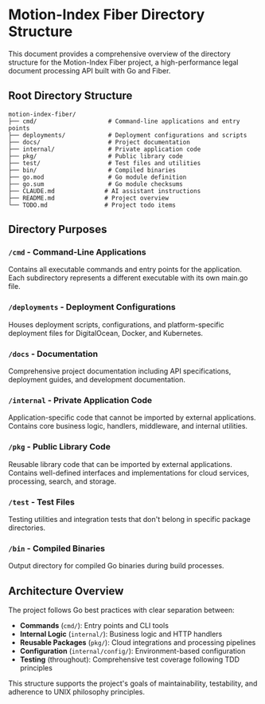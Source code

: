 # Motion-Index Fiber Directory Structure

This document provides a comprehensive overview of the directory structure for the Motion-Index Fiber project, a high-performance legal document processing API built with Go and Fiber.

## Root Directory Structure

```
motion-index-fiber/
├── cmd/                    # Command-line applications and entry points
├── deployments/            # Deployment configurations and scripts
├── docs/                   # Project documentation
├── internal/               # Private application code
├── pkg/                    # Public library code
├── test/                   # Test files and utilities
├── bin/                    # Compiled binaries
├── go.mod                  # Go module definition
├── go.sum                  # Go module checksums
├── CLAUDE.md              # AI assistant instructions
├── README.md              # Project overview
└── TODO.md                # Project todo items
```

## Directory Purposes

### `/cmd` - Command-Line Applications
Contains all executable commands and entry points for the application. Each subdirectory represents a different executable with its own main.go file.

### `/deployments` - Deployment Configurations
Houses deployment scripts, configurations, and platform-specific deployment files for DigitalOcean, Docker, and Kubernetes.

### `/docs` - Documentation
Comprehensive project documentation including API specifications, deployment guides, and development documentation.

### `/internal` - Private Application Code
Application-specific code that cannot be imported by external applications. Contains core business logic, handlers, middleware, and internal utilities.

### `/pkg` - Public Library Code
Reusable library code that can be imported by external applications. Contains well-defined interfaces and implementations for cloud services, processing, search, and storage.

### `/test` - Test Files
Testing utilities and integration tests that don't belong in specific package directories.

### `/bin` - Compiled Binaries
Output directory for compiled Go binaries during build processes.

## Architecture Overview

The project follows Go best practices with clear separation between:
- **Commands** (`cmd/`): Entry points and CLI tools
- **Internal Logic** (`internal/`): Business logic and HTTP handlers
- **Reusable Packages** (`pkg/`): Cloud integrations and processing pipelines
- **Configuration** (`internal/config/`): Environment-based configuration
- **Testing** (throughout): Comprehensive test coverage following TDD principles

This structure supports the project's goals of maintainability, testability, and adherence to UNIX philosophy principles.